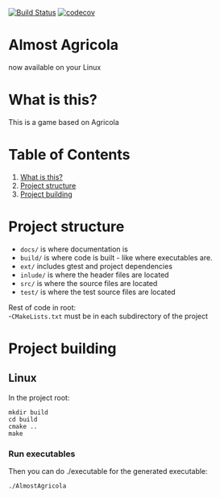 [![Build Status](https://travis-ci.com/ArturBa/AlmostAgricola.svg?token=5PNdM7qHNNqDFxDZsBRp&branch=develop)](https://travis-ci.com/ArturBa/AlmostAgricola)
[![codecov](https://codecov.io/gh/ArturBa/AlmostAgricola/branch/develop/graph/badge.svg?token=gVGDosqV6F)](https://codecov.io/gh/ArturBa/AlmostAgricola)



# Almost Agricola
now available on your Linux 

# What is this?
This is a game based on Agricola 

# Table of Contents
1. [What is this?](#what-is-this)
2. [Project structure](#project-structure)
3. [Project building](#project-building)

# Project structure
- `docs/` is where documentation is
- `build/` is where code is built - like where executables are.  
- `ext/` includes gtest and project dependencies
- `inlude/` is where the header files are located
- `src/` is where the source files are located
- `test/` is where the test source files are located

Rest of code in root:  
-`CMakeLists.txt` must be in each subdirectory of the project  


# Project building 
## Linux
In the project root:

    mkdir build
    cd build
    cmake ..
    make

### Run executables
Then you can do ./executable for the generated executable:

    ./AlmostAgricola
